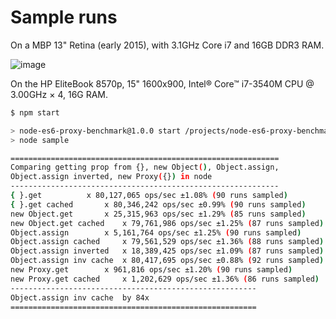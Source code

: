 # Sample runs

On a MBP 13" Retina (early 2015), with 3.1GHz Core i7 and 16GB DDR3 RAM.

![image](https://cloud.githubusercontent.com/assets/799038/19325299/7eab4bec-9093-11e6-96df-b08d637202bf.png)

On the HP EliteBook 8570p, 15" 1600x900, Intel® Core™ i7-3540M CPU @ 3.00GHz × 4, 16G RAM.

```bash
$ npm start

> node-es6-proxy-benchmark@1.0.0 start /projects/node-es6-proxy-benchmark
> node sample

============================================================
Comparing getting prop from {}, new Object(), Object.assign,
Object.assign inverted, new Proxy({}) in node
------------------------------------------------------------
{ }.get			 x 80,127,065 ops/sec ±1.08% (90 runs sampled)
{ }.get cached		 x 80,346,242 ops/sec ±0.99% (90 runs sampled)
new Object.get		 x 25,315,963 ops/sec ±1.29% (85 runs sampled)
new Object.get cached	 x 79,761,986 ops/sec ±1.25% (87 runs sampled)
Object.assign		 x 5,161,764 ops/sec ±1.25% (90 runs sampled)
Object.assign cached	 x 79,561,529 ops/sec ±1.36% (88 runs sampled)
Object.assign inverted	 x 18,389,425 ops/sec ±1.09% (87 runs sampled)
Object.assign inv cache	 x 80,417,695 ops/sec ±0.88% (92 runs sampled)
new Proxy.get		 x 961,816 ops/sec ±1.20% (90 runs sampled)
new Proxy.get cached	 x 1,202,629 ops/sec ±1.36% (86 runs sampled)
-------------------------------------------------------
Object.assign inv cache	 by 84x
=======================================================
```
